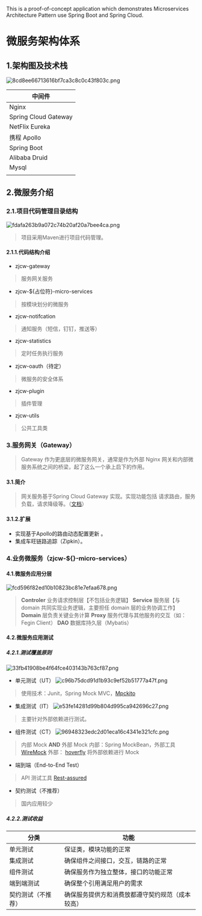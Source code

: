 
This is a proof-of-concept application which demonstrates Microservices Architecture Pattern use Spring Boot and Spring Cloud.

# 微服务架构体系
## 1.架构图及技术栈
![8cd8ee66713616bf7ca3c8c0c43f803c.png](https://static001.geekbang.org/infoq/b7/b7fddf0d480590be9b5555517cc5815f.png)


| 中间件 |
| --- | 
|  Nginx|  
|  Spring Cloud Gateway|  
|  NetFlix Eureka|  
|  携程 Apollo|  
|  Spring Boot|  
|  Alibaba Druid|  
|  Mysql|  
|  |  

## 2.微服务介绍
### 2.1.项目代码管理目录结构
![fdafa263b9a072c74b20af20a7bee4ca.png](https://static001.geekbang.org/infoq/1e/1e88e7fae6f3acf9cc7795e018a355ab.png)

> 项目采用Maven进行项目代码管理。

#### 2.1.1.代码结构介绍

- zjcw-gateway
>服务网关服务
- zjcw-${占位符}-micro-services
> 按模块划分的微服务
- zjcw-notifcation
>通知服务（短信，钉钉，推送等）
- zjcw-statistics
> 定时任务执行服务
- zjcw-oauth（待定）
> 微服务的安全体系
- zjcw-plugin
> 插件管理
- zjcw-utils
> 公共工具类


### 3.服务网关（Gateway）
>Gateway 作为更底层的微服务网关，通常是作为外部 Nginx 网关和内部微服务系统之间的桥梁，起了这么一个承上启下的作用。

#### 3.1.简介
>网关服务基于Spring Cloud Gateway 实现。实现功能包括 请求路由，服务负载，请求降级等。（[文档](https://spring.io/projects/spring-cloud-gateway)）


#### 3.1.2.扩展
- 实现基于Apollo的路由动态配置更新 。
- 集成车旺链路追踪（Zipkin）。

### 4.业务微服务（zjcw-${}-micro-services）
#### 4.1.微服务应用分层
![fcd596f82ed10b10823bc81e7efaa678.png](https://static001.geekbang.org/infoq/7e/7eb0f290dfd6f84ef58fa32b52ceebe3.png)
> **Controler** 业务请求控制层【不包括业务逻辑】
> **Service**  服务层【与 domain 共同实现业务逻辑，主要担任 domain 层的业务协调工作】
> **Domain** 层负责关键业务计算
> **Proxy** 服务代理与其他服务的交互（如：Fegin Client）
> **DAO** 数据库持久层（Mybatis）

#### 4.2.微服务应用测试

##### 4.2.1.测试覆盖原则

![33fb41908be4f64fce403143b763cf87.png](https://static001.geekbang.org/infoq/59/5951849cfbf0c9bb5b7eee3cb2445250.png)

- 单元测试（UT）
  ![c96b75dcd91d1b93c9ef52b51777a47f.png](https://static001.geekbang.org/infoq/a9/a959d8438f6f527caf61981bbc50e46b.png)
> 使用技术：Junit，Spring Mock MVC，[Mpckito](https://site.mockito.org)
- 集成测试（IT）
  ![e53fe14281d99b804d995ca942696c27.png](https://static001.geekbang.org/infoq/9c/9c2d96fdca137f9b844e8ceec1755644.png)
> 主要针对外部依赖进行测试。
- 组件测试（CT）
  ![96948323edc2d01eca16c4341e321cfc.png](https://static001.geekbang.org/infoq/66/668456c72c57284a5b8467eee1c7864b.png)
>  内部 Mock **AND** 外部 Mock
>  内部：Spring MockBean，外部工具 [WireMock](http://wiremock.org)
>  外部： [hoverfly](https://hoverfly.io)
>  将外部依赖进行 Mock
- 端到端（End-to-End Test）
> API 测试工具 [Rest-assured](http://rest-assured.io)
- 契约测试（不推荐）
> 国内应用较少

##### 4.2.2.测试收益

| 分类 |功能  |
| --- | --- |
| 单元测试 | 保证类，模块功能的正常 |
| 集成测试 | 确保组件之间接口，交互，链路的正常 |
| 组件测试 | 确保服务作为独立整体，接口的功能正常 |
| 端到端测试 | 确保整个引用满足用户的需求 |
| 契约测试（不推荐） | 确保服务提供方和消费放都遵守契约规范（成本较高） |

